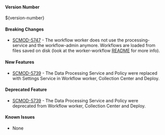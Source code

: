 #### Version Number
${version-number}

#### Breaking Changes
* [SCMOD-5747](https://portal.digitalsafe.net/browse/SCMOD-5747) - The workflow worker does not use the processing-service and the
workflow-admin anymore. Workflows are loaded from files saved on disk (look at the worker-workflow [README](worker-workflow/README.md) for more info).

#### New Features
* [SCMOD-5739](https://portal.digitalsafe.net/browse/SCMOD-5739) - The Data Processing Service and Policy were replaced with Settings Service in Workflow worker, Collection Center and Deploy.

#### Deprecated Feature
* [SCMOD-5739](https://portal.digitalsafe.net/browse/SCMOD-5739) - The Data Processing Service and Policy were deprecated from Workflow worker, Collection Center and Deploy.

#### Known Issues
- None
